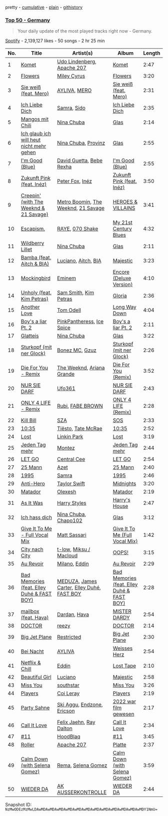 pretty - [cumulative](/playlists/cumulative/37i9dQZEVXbJiZcmkrIHGU.md) - [plain](/playlists/plain/37i9dQZEVXbJiZcmkrIHGU) - [githistory](https://github.githistory.xyz/mackorone/spotify-playlist-archive/blob/main/playlists/plain/37i9dQZEVXbJiZcmkrIHGU)

### [Top 50 \- Germany](https://open.spotify.com/playlist/37i9dQZEVXbJiZcmkrIHGU)

> Your daily update of the most played tracks right now \- Germany.

[Spotify](https://open.spotify.com/user/spotify) - 2,139,127 likes - 50 songs - 2 hr 25 min

| No. | Title | Artist(s) | Album | Length |
|---|---|---|---|---|
| 1 | [Komet](https://open.spotify.com/track/7oQepKHmXDaPC3rgeLRvQu) | [Udo Lindenberg](https://open.spotify.com/artist/7iWcRnQMinCoV2u5ICgsW0), [Apache 207](https://open.spotify.com/artist/1qQLhymHXFPtP5U8KNKsm6) | [Komet](https://open.spotify.com/album/2XWoQ5VUcmGYL1025mZ5dO) | 2:47 |
| 2 | [Flowers](https://open.spotify.com/track/0yLdNVWF3Srea0uzk55zFn) | [Miley Cyrus](https://open.spotify.com/artist/5YGY8feqx7naU7z4HrwZM6) | [Flowers](https://open.spotify.com/album/7I0tjwFtxUwBC1vgyeMAax) | 3:20 |
| 3 | [Sie weiß \(feat\. Mero\)](https://open.spotify.com/track/7DyDjhZMEIK5Ied4juTCyc) | [AYLIVA](https://open.spotify.com/artist/2rEVnwCPBeGkWMv425KoG1), [MERO](https://open.spotify.com/artist/5wyWp867LWGjFmYZXVSFnZ) | [Sie weiß \(feat\. Mero\)](https://open.spotify.com/album/3ixrTwmXyX8EByoYXCEhpX) | 2:31 |
| 4 | [Ich Liebe Dich](https://open.spotify.com/track/2mVrSw1sSk3v8GanOZj9wF) | [Samra](https://open.spotify.com/artist/6h1s4i4XKIYv4ErDelLDN0), [Sido](https://open.spotify.com/artist/4Yttlv9ndGjCDCVLqM7ACq) | [Ich Liebe Dich](https://open.spotify.com/album/5t6CZCpZTS2hOVZLVEuvGa) | 2:35 |
| 5 | [Mangos mit Chili](https://open.spotify.com/track/7AyE8MRf4dIK75mqqpks9S) | [Nina Chuba](https://open.spotify.com/artist/2kS9NyuATpYwjeB93h24H5) | [Glas](https://open.spotify.com/album/1oMWwWSqcGxpn2YhsYkNt6) | 2:14 |
| 6 | [Ich glaub ich will heut nicht mehr gehen](https://open.spotify.com/track/4zLCLlqLivpZXvYfQCqTWh) | [Nina Chuba](https://open.spotify.com/artist/2kS9NyuATpYwjeB93h24H5), [Provinz](https://open.spotify.com/artist/2f7f3AmL16mmiAmYnxmmfx) | [Glas](https://open.spotify.com/album/1oMWwWSqcGxpn2YhsYkNt6) | 2:55 |
| 7 | [I'm Good \(Blue\)](https://open.spotify.com/track/4uUG5RXrOk84mYEfFvj3cK) | [David Guetta](https://open.spotify.com/artist/1Cs0zKBU1kc0i8ypK3B9ai), [Bebe Rexha](https://open.spotify.com/artist/64M6ah0SkkRsnPGtGiRAbb) | [I'm Good \(Blue\)](https://open.spotify.com/album/7M842DMhYVALrXsw3ty7B3) | 2:55 |
| 8 | [Zukunft Pink \(feat\. Inéz\)](https://open.spotify.com/track/4YxZQd3I4rj1nqkXgvpCk4) | [Peter Fox](https://open.spotify.com/artist/6rqlONGmPuP2wJVSfliLBI), [Inéz](https://open.spotify.com/artist/6zBax4hSAI1BJYgwF61EP5) | [Zukunft Pink \(feat\. Inéz\)](https://open.spotify.com/album/0oCAC1DmJcWxPjs55uJl6D) | 3:50 |
| 9 | [Creepin' \(with The Weeknd & 21 Savage\)](https://open.spotify.com/track/2dHHgzDwk4BJdRwy9uXhTO) | [Metro Boomin](https://open.spotify.com/artist/0iEtIxbK0KxaSlF7G42ZOp), [The Weeknd](https://open.spotify.com/artist/1Xyo4u8uXC1ZmMpatF05PJ), [21 Savage](https://open.spotify.com/artist/1URnnhqYAYcrqrcwql10ft) | [HEROES & VILLAINS](https://open.spotify.com/album/7txGsnDSqVMoRl6RQ9XyZP) | 3:41 |
| 10 | [Escapism.](https://open.spotify.com/track/5mHdCZtVyb4DcJw8799hZp) | [RAYE](https://open.spotify.com/artist/5KKpBU5eC2tJDzf0wmlRp2), [070 Shake](https://open.spotify.com/artist/12Zk1DFhCbHY6v3xep2ZjI) | [My 21st Century Blues](https://open.spotify.com/album/3U8n8LzBx2o9gYXvvNq4uH) | 4:32 |
| 11 | [Wildberry Lillet](https://open.spotify.com/track/6LBmaJYwbLHfQwIreMCLlw) | [Nina Chuba](https://open.spotify.com/artist/2kS9NyuATpYwjeB93h24H5) | [Glas](https://open.spotify.com/album/1oMWwWSqcGxpn2YhsYkNt6) | 2:11 |
| 12 | [Bamba \(feat\. Aitch & BIA\)](https://open.spotify.com/track/7sJNeWTXkZCEC7OnFMpGWL) | [Luciano](https://open.spotify.com/artist/3CJKkU0XuElRT1z8rEtIYg), [Aitch](https://open.spotify.com/artist/2PJEagPIxaBugeMjIyKVXF), [BIA](https://open.spotify.com/artist/6veh5zbFpm31XsPdjBgPER) | [Majestic](https://open.spotify.com/album/7qNuJ1DoCy9au1vdip0f7o) | 3:23 |
| 13 | [Mockingbird](https://open.spotify.com/track/561jH07mF1jHuk7KlaeF0s) | [Eminem](https://open.spotify.com/artist/7dGJo4pcD2V6oG8kP0tJRR) | [Encore \(Deluxe Version\)](https://open.spotify.com/album/1kTlYbs28MXw7hwO0NLYif) | 4:10 |
| 14 | [Unholy \(feat\. Kim Petras\)](https://open.spotify.com/track/0NZPBYD5qbEWRs3PrGiRkT) | [Sam Smith](https://open.spotify.com/artist/2wY79sveU1sp5g7SokKOiI), [Kim Petras](https://open.spotify.com/artist/3Xt3RrJMFv5SZkCfUE8C1J) | [Gloria](https://open.spotify.com/album/3Uq1jNGnD412ZvCb6j2DKV) | 2:36 |
| 15 | [Another Love](https://open.spotify.com/track/7jtQIBanIiJOMS6RyCx6jZ) | [Tom Odell](https://open.spotify.com/artist/2txHhyCwHjUEpJjWrEyqyX) | [Long Way Down](https://open.spotify.com/album/0KGBW1MQtC2aFPCDUdAkdJ) | 4:04 |
| 16 | [Boy's a liar Pt\. 2](https://open.spotify.com/track/6AQbmUe0Qwf5PZnt4HmTXv) | [PinkPantheress](https://open.spotify.com/artist/78rUTD7y6Cy67W1RVzYs7t), [Ice Spice](https://open.spotify.com/artist/3LZZPxNDGDFVSIPqf4JuEf) | [Boy's a liar Pt\. 2](https://open.spotify.com/album/6cVfHBcp3AdpYY0bBglkLN) | 2:11 |
| 17 | [Glatteis](https://open.spotify.com/track/2hP1NjQ0P5B0B5yB2IMf6q) | [Nina Chuba](https://open.spotify.com/artist/2kS9NyuATpYwjeB93h24H5) | [Glas](https://open.spotify.com/album/1oMWwWSqcGxpn2YhsYkNt6) | 3:22 |
| 18 | [Sturkopf \(mit ner Glock\)](https://open.spotify.com/track/473iuBry5Y4SSx9AGw9LLw) | [Bonez MC](https://open.spotify.com/artist/1aS5tqEs9ci5P9KD9tZWa6), [Gzuz](https://open.spotify.com/artist/5eioJDe26lOqkAMbuhzZYs) | [Sturkopf \(mit ner Glock\)](https://open.spotify.com/album/4tSoKS8d26eyigOHVNvtZy) | 2:26 |
| 19 | [Die For You \- Remix](https://open.spotify.com/track/7oDd86yk8itslrA9HRP2ki) | [The Weeknd](https://open.spotify.com/artist/1Xyo4u8uXC1ZmMpatF05PJ), [Ariana Grande](https://open.spotify.com/artist/66CXWjxzNUsdJxJ2JdwvnR) | [Die For You \(Remix\)](https://open.spotify.com/album/6Exo0MYoL3XammoTDeihFy) | 3:52 |
| 20 | [NUR SIE DARF](https://open.spotify.com/track/3i5mGA6jZN6Mk8bmcE7Jbz) | [Ufo361](https://open.spotify.com/artist/5pVRwX5ZQR7hfJ18w8ZYkl) | [NUR SIE DARF](https://open.spotify.com/album/5d84zXcceiTXG05BhMmGLU) | 2:43 |
| 21 | [ONLY 4 LIFE \- Remix](https://open.spotify.com/track/7jYwZOptDPesQgzj7vhsEF) | [Rubi](https://open.spotify.com/artist/0VlrorDSkEbLK1D6VvMgd2), [FABE BROWN](https://open.spotify.com/artist/1H2agrqo1Y8alTi5Wde6UG) | [ONLY 4 LIFE \(Remix\)](https://open.spotify.com/album/5u6snJ3UY2taF6tY1WZzQH) | 2:28 |
| 22 | [Kill Bill](https://open.spotify.com/track/1Qrg8KqiBpW07V7PNxwwwL) | [SZA](https://open.spotify.com/artist/7tYKF4w9nC0nq9CsPZTHyP) | [SOS](https://open.spotify.com/album/1nrVofqDRs7cpWXJ49qTnP) | 2:33 |
| 23 | [10:35](https://open.spotify.com/track/6BePGk3eCan4FqaW2X8Qy3) | [Tiësto](https://open.spotify.com/artist/2o5jDhtHVPhrJdv3cEQ99Z), [Tate McRae](https://open.spotify.com/artist/45dkTj5sMRSjrmBSBeiHym) | [10:35](https://open.spotify.com/album/77wWx9sOCJiy0wcn0P44NO) | 2:52 |
| 24 | [Lost](https://open.spotify.com/track/373gDROnujxNTFa1FojYIl) | [Linkin Park](https://open.spotify.com/artist/6XyY86QOPPrYVGvF9ch6wz) | [Lost](https://open.spotify.com/album/7bN4OM5mtWq0UrAxdN6qMC) | 3:19 |
| 25 | [Jeden Tag mehr](https://open.spotify.com/track/6y5LixQNwrWROFebIKQfFN) | [Montez](https://open.spotify.com/artist/5ZY4M2aGiTaZQEP6HfqeJc) | [Jeden Tag mehr](https://open.spotify.com/album/5eGek1JszhxfCliJx5LsnQ) | 2:44 |
| 26 | [LET GO](https://open.spotify.com/track/3zkyus0njMCL6phZmNNEeN) | [Central Cee](https://open.spotify.com/artist/5H4yInM5zmHqpKIoMNAx4r) | [LET GO](https://open.spotify.com/album/1QYPAEk2Ksj3WPv3mvoDnL) | 2:54 |
| 27 | [25 Mann](https://open.spotify.com/track/7gC8OO5ORfuqX4OrE9EQtE) | [Azet](https://open.spotify.com/artist/39KEQQAG9JhIt71g9NEVhh) | [25 Mann](https://open.spotify.com/album/2FhHVeeDMN6VB6vTBecEos) | 2:40 |
| 28 | [1995](https://open.spotify.com/track/4AdhQGPnOKrH0EJWXc2EEM) | [Samra](https://open.spotify.com/artist/6h1s4i4XKIYv4ErDelLDN0) | [1995](https://open.spotify.com/album/5BLwflc68gAR6cJG2tU6HK) | 2:46 |
| 29 | [Anti\-Hero](https://open.spotify.com/track/0V3wPSX9ygBnCm8psDIegu) | [Taylor Swift](https://open.spotify.com/artist/06HL4z0CvFAxyc27GXpf02) | [Midnights](https://open.spotify.com/album/151w1FgRZfnKZA9FEcg9Z3) | 3:20 |
| 30 | [Matador](https://open.spotify.com/track/3GGgcGLYrrpMENcwmsWvbM) | [Olexesh](https://open.spotify.com/artist/2Z9KL8Zmqx5Sg3cd7Fldhl) | [Matador](https://open.spotify.com/album/6CpXicaYjSVKKAp078PU79) | 2:19 |
| 31 | [As It Was](https://open.spotify.com/track/4Dvkj6JhhA12EX05fT7y2e) | [Harry Styles](https://open.spotify.com/artist/6KImCVD70vtIoJWnq6nGn3) | [Harry's House](https://open.spotify.com/album/5r36AJ6VOJtp00oxSkBZ5h) | 2:47 |
| 32 | [Ich hass dich](https://open.spotify.com/track/2toCf2FDbTIdWriPI6kcsY) | [Nina Chuba](https://open.spotify.com/artist/2kS9NyuATpYwjeB93h24H5), [Chapo102](https://open.spotify.com/artist/36caCzfSrrL7a8Mvd1SuRr) | [Glas](https://open.spotify.com/album/1oMWwWSqcGxpn2YhsYkNt6) | 3:12 |
| 33 | [Give It To Me \- Full Vocal Mix](https://open.spotify.com/track/5ZduaRci3iNUiDfJbBfAaf) | [Matt Sassari](https://open.spotify.com/artist/21dVknSLCsK37cWozWDZZS) | [Give It To Me \(Full Vocal Mix\)](https://open.spotify.com/album/1jbRY71konakrKvDUiW7Rp) | 1:42 |
| 34 | [City nach City](https://open.spotify.com/track/2zNZyica9PueXijVVx1cEr) | [t\-low](https://open.spotify.com/artist/3tQzzidoPfVifoURnDfgmD), [Miksu / Macloud](https://open.spotify.com/artist/76dRoxKtDwYkgCQePok9cU) | [OOPS!](https://open.spotify.com/album/3Bu40pauBLhEEMGHxMRDoe) | 3:15 |
| 35 | [Au Revoir](https://open.spotify.com/track/4HkRGYJYn1Y99uXpqTyOI6) | [Milano](https://open.spotify.com/artist/4Jd9XCHzRXTB7ZPPVzJoUm), [Eddin](https://open.spotify.com/artist/2Diqn1jFkehRd9MVDGKGdq) | [Au Revoir](https://open.spotify.com/album/3PE0mVKw3fqzBxS1mZBI9Z) | 2:29 |
| 36 | [Bad Memories \(feat\. Elley Duhé & FAST BOY\)](https://open.spotify.com/track/3rb0tMq42WfggucPm0HHkA) | [MEDUZA](https://open.spotify.com/artist/0xRXCcSX89eobfrshSVdyu), [James Carter](https://open.spotify.com/artist/5344K3N7rx7kw1HjO8psuq), [Elley Duhé](https://open.spotify.com/artist/67MNhiAICFY6Pwc2YxCO0K), [FAST BOY](https://open.spotify.com/artist/56Qz2XwGj7FxnNKrfkWjnb) | [Bad Memories \(feat\. Elley Duhé & FAST BOY\)](https://open.spotify.com/album/44aG7QLYLGotCTlu5Fc2J7) | 2:28 |
| 37 | [mailbox \(feat\. Hava\)](https://open.spotify.com/track/7AuMPJMHY3TYeZEZsEy0CF) | [Dardan](https://open.spotify.com/artist/3pjq2pDV9RR6VY55wBjVnp), [Hava](https://open.spotify.com/artist/3Mn6d673ieRza7uw6zY2Zv) | [MISTER DARDY](https://open.spotify.com/album/1nnVnDvJNyBSqZf73Lxrl6) | 2:54 |
| 38 | [DOCTOR](https://open.spotify.com/track/3giuo1sDdkKHIPJbsvLQhS) | [reezy](https://open.spotify.com/artist/1ul8iLt2WnFe2UIyovjg7q) | [DOCTOR](https://open.spotify.com/album/3Jo397Nn0C3e4jtDDyFire) | 2:14 |
| 39 | [Big Jet Plane](https://open.spotify.com/track/6nYJWAPKIJfXIKtiYc4P4O) | [Restricted](https://open.spotify.com/artist/7mx6iGwPF157vXwYcl1DQ3) | [Big Jet Plane](https://open.spotify.com/album/23tdjMIkPQkeNJX9dS0bLW) | 2:30 |
| 40 | [Bei Nacht](https://open.spotify.com/track/1kKvfCmzXzRcfszwQrXFPM) | [AYLIVA](https://open.spotify.com/artist/2rEVnwCPBeGkWMv425KoG1) | [Weisses Herz](https://open.spotify.com/album/3TGzhEgQ0A1ijA6bnyrsJH) | 2:54 |
| 41 | [Netflix & Chill](https://open.spotify.com/track/3Xmup3IXYvdgjXz8zgoRlB) | [Eddin](https://open.spotify.com/artist/2Diqn1jFkehRd9MVDGKGdq) | [Lost Tape](https://open.spotify.com/album/0bhhotdoHpVt9CPGdAN6od) | 2:10 |
| 42 | [Beautiful Girl](https://open.spotify.com/track/5xX2LYdXyx0Boa61rZOjq5) | [Luciano](https://open.spotify.com/artist/3CJKkU0XuElRT1z8rEtIYg) | [Majestic](https://open.spotify.com/album/7qNuJ1DoCy9au1vdip0f7o) | 2:58 |
| 43 | [Miss You](https://open.spotify.com/track/4tRhRLBxIZ34Iw0eCuiC03) | [southstar](https://open.spotify.com/artist/1GVuCyb4PlArufUZDUnRQi) | [Miss You](https://open.spotify.com/album/4fmtd5CduUYx2bmMOvXwX4) | 3:26 |
| 44 | [Players](https://open.spotify.com/track/6UN73IYd0hZxLi8wFPMQij) | [Coi Leray](https://open.spotify.com/artist/6AMd49uBDJfhf30Ak2QR5s) | [Players](https://open.spotify.com/album/4cAAsw7mPkGt15GXQzWlrM) | 2:19 |
| 45 | [Party Sahne](https://open.spotify.com/track/2hFOXN8Eq2gXIGGMIdHdWJ) | [Ski Aggu](https://open.spotify.com/artist/6CP5wWvO8oIxedESJNCN4H), [Endzone](https://open.spotify.com/artist/7uK2QScoOUkqq8tvtvBIL7), [Ericson](https://open.spotify.com/artist/2mkCm5VNJTplOKJxcDYMpa) | [2022 war film gewesen](https://open.spotify.com/album/4OBzAh7kXYVdeBp1LTrZwZ) | 2:17 |
| 46 | [Call It Love](https://open.spotify.com/track/5YdnOm5990Kfq1Jodws98B) | [Felix Jaehn](https://open.spotify.com/artist/4bL2B6hmLlMWnUEZnorEtG), [Ray Dalton](https://open.spotify.com/artist/4e0nWw2r4BoQSKPQ2zpU13) | [Call It Love](https://open.spotify.com/album/5c3YGhnf058Op4YviM73wn) | 2:34 |
| 47 | [\#11](https://open.spotify.com/track/1jZMXi8olaFtO8Iwz6kj5K) | [HoodBlaq](https://open.spotify.com/artist/1Wic7dyEeEpQXDBbDf6HKm) | [\#11](https://open.spotify.com/album/0lpjpkPlPEYUZ7LUq9WSOY) | 3:45 |
| 48 | [Roller](https://open.spotify.com/track/6hw1Sy9wZ8UCxYGdpKrU6M) | [Apache 207](https://open.spotify.com/artist/1qQLhymHXFPtP5U8KNKsm6) | [Platte](https://open.spotify.com/album/0IoleYbJxOgQLuZDkzyzPG) | 2:37 |
| 49 | [Calm Down \(with Selena Gomez\)](https://open.spotify.com/track/0WtM2NBVQNNJLh6scP13H8) | [Rema](https://open.spotify.com/artist/46pWGuE3dSwY3bMMXGBvVS), [Selena Gomez](https://open.spotify.com/artist/0C8ZW7ezQVs4URX5aX7Kqx) | [Calm Down \(with Selena Gomez\)](https://open.spotify.com/album/2b2GHWESCWEuHiCZ2Skedp) | 3:59 |
| 50 | [WIEDER DA](https://open.spotify.com/track/5VW0tcO5dVmLUhWiQh028D) | [AK AUSSERKONTROLLE](https://open.spotify.com/artist/07SFzTMeYf5P8Rd32a9Zzw) | [WIEDER DA](https://open.spotify.com/album/6pKJHLPAnen9zY1mNFnxwd) | 2:44 |

Snapshot ID: `NzMwODEzMzMwLDAwMDAwMDAwMDAwMDAwMDAwMDAwMDAwMDAwMDAwMDAwMDAwMDY1NmU=`
